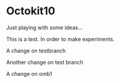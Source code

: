 # Octokit10
Just playing with some ideas...

This is a test. In order to make experiments. 

A change on testbranch

Another change on test branch

A change on omb1